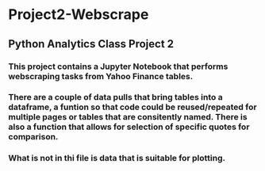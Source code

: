 # Project2-Webscrape
 ## Python Analytics Class Project 2
 ### This project contains a Jupyter Notebook that performs webscraping tasks from Yahoo Finance tables.
 ### There are a couple of data pulls that bring tables into a dataframe, a funtion so that code could be reused/repeated for multiple pages or tables that are consitently named. There is also a function that allows for selection of specific quotes for comparison.
### What is not in thi file is data that is suitable for plotting.
